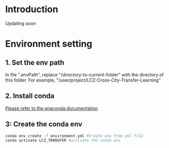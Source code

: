 # Introduction
Updating soon

# Environment setting
## 1. Set the env path
In file ".envPath", replace "/directory-to-current-folder" with the directory of this folder. For example, "/user/project/LCZ-Cross-City-Transfer-Learning"

## 2. Install conda 
[Please refer to the anaconda documentation](https://docs.anaconda.com/anaconda/install/)

## 3: Create the conda env
```bash
conda env create -f environment.yml #Create env from yml file
conda activate LCZ_TRANSFER #activate the conda env
```







